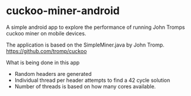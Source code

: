 # cuckoo-miner-android
A simple android app to explore the performance of running John Tromps cuckoo miner on mobile devices.

The application is based on the SimpleMiner.java by John Tromp.  https://github.com/tromp/cuckoo

What is being done in this app

* Random headers are generated
* Individual thread per header attempts to find a 42 cycle solution
* Number of threads is based on how many cores available.
